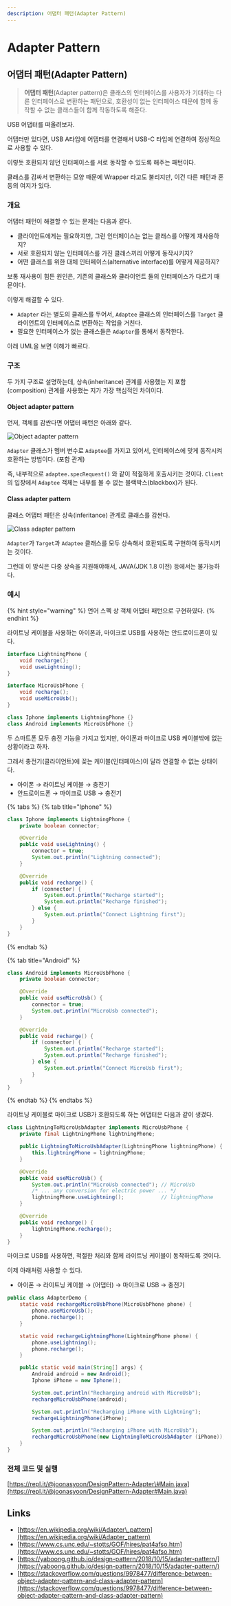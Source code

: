 ```yaml
---
description: 어댑터 패턴(Adapter Pattern)
---
```


# Adapter Pattern

## 어댑터 패턴\(Adapter Pattern\)

> **어댑터 패턴**\(Adapter pattern\)은 클래스의 인터페이스를 사용자가 기대하는 다른 인터페이스로 변환하는 패턴으로, 호환성이 없는 인터페이스 때문에 함께 동작할 수 없는 클래스들이 함께 작동하도록 해준다.

USB 어댑터를 떠올려보자.

어댑터만 있다면, USB A타입에 어댑터를 연결해서 USB-C 타입에 연결하여 정상적으로 사용할 수 있다.

이렇듯 호환되지 않던 인터페이스를 서로 동작할 수 있도록 해주는 패턴이다.

클래스를 감싸서 변환하는 모양 때문에 Wrapper 라고도 불리지만, 이건 다른 패턴과 혼동의 여지가 있다.

### 개요

어댑터 패턴이 해결할 수 있는 문제는 다음과 같다.

* 클라이언트에게는 필요하지만, 그런 인터페이스는 없는 클래스를 어떻게 재사용하지?
* 서로 호환되지 않는 인터페이스를 가진 클래스끼리 어떻게 동작시키지?
* 어떤 클래스를 위한 대체 인터페이스\(alternative interface\)를 어떻게 제공하지?

보통 재사용이 힘든 원인은, 기존의 클래스와 클라이언트 둘의 인터페이스가 다르기 때문이다.

이렇게 해결할 수 있다.

* `Adapter` 라는 별도의 클래스를 두어서, `Adaptee` 클래스의 인터페이스를 `Target` 클라이언트의 인터페이스로 변환하는 작업을 거친다.
* 필요한 인터페이스가 없는 클래스들은 `Adapter`를 통해서 동작한다.

아래 UML을 보면 이해가 빠르다.

### 구조

두 가지 구조로 설명하는데, 상속\(inheritance\) 관계를 사용했는 지 포함\(composition\) 관계를 사용했는 지가 가장 핵심적인 차이이다.

#### Object adapter pattern 

먼저, 객체를 감싼다면 어댑터 패턴은 아래와 같다.

![Object adapter pattern](https://www.cs.unc.edu/~stotts/GOF/hires/Pictures/adapt104.gif)

`Adapter` 클래스가 멤버 변수로 `Adaptee`를 가지고 있어서, 인터페이스에 맞게 동작시켜 호환하는 방법이다. \(포함 관계\)

즉, 내부적으로 `adaptee.specRequest()` 와 같이 적절하게 호출시키는 것이다. `Client`의 입장에서 `Adaptee` 객체는 내부를 볼 수 없는 블랙박스\(blackbox\)가 된다.

#### Class adapter pattern

클래스 어댑터 패턴은 상속\(inferitance\) 관계로 클래스를 감싼다.

![Class adapter pattern](https://www.cs.unc.edu/~stotts/GOF/hires/Pictures/adapt106.gif)

`Adapter`가 `Target`과  `Adaptee` 클래스를 모두 상속해서 호환되도록 구현하여 동작시키는 것이다.

그런데 이 방식은 다중 상속을 지원해야해서, JAVA\(JDK 1.8 이전\) 등에서는 불가능하다.

### 예시

{% hint style="warning" %}
언어 스펙 상 객체 어댑터 패턴으로 구현하였다.
{% endhint %}

라이트닝 케이블을 사용하는 아이폰과, 마이크로 USB를 사용하는 안드로이드폰이 있다.

```java
interface LightningPhone {
    void recharge();
    void useLightning();
}

interface MicroUsbPhone {
    void recharge();
    void useMicroUsb();
}

class Iphone implements LightningPhone {}
class Android implements MicroUsbPhone {}
```

두 스마트폰 모두 충전 기능을 가지고 있지만, 아이폰과 마이크로 USB 케이블밖에 없는 상황이라고 하자.

그래서 충전기\(클라이언트\)에 꽂는 케이블\(인터페이스\)이 달라 연결할 수 없는 상태이다.

* 아이폰 → 라이트닝 케이블 → 충전기
* 안드로이드폰 → 마이크로 USB → 충전기

{% tabs %}
{% tab title="Iphone" %}
```java
class Iphone implements LightningPhone {
    private boolean connector;

    @Override
    public void useLightning() {
        connector = true;
        System.out.println("Lightning connected");
    }

    @Override
    public void recharge() {
        if (connector) {
            System.out.println("Recharge started");
            System.out.println("Recharge finished");
        } else {
            System.out.println("Connect Lightning first");
        }
    }
}
```
{% endtab %}

{% tab title="Android" %}
```java
class Android implements MicroUsbPhone {
    private boolean connector;

    @Override
    public void useMicroUsb() {
        connector = true;
        System.out.println("MicroUsb connected");
    }

    @Override
    public void recharge() {
        if (connector) {
            System.out.println("Recharge started");
            System.out.println("Recharge finished");
        } else {
            System.out.println("Connect MicroUsb first");
        }
    }
}
```
{% endtab %}
{% endtabs %}

라이트닝 케이블로 마이크로 USB가 호환되도록 하는 어댑터은 다음과 같이 생겼다.

```java
class LightningToMicroUsbAdapter implements MicroUsbPhone {
    private final LightningPhone lightningPhone;

    public LightningToMicroUsbAdapter(LightningPhone lightningPhone) {
        this.lightningPhone = lightningPhone;
    }

    @Override
    public void useMicroUsb() {
        System.out.println("MicroUsb connected"); // MicroUsb
        /* ... any conversion for electric power ... */
        lightningPhone.useLightning();            // lightningPhone
    }

    @Override
    public void recharge() {
        lightningPhone.recharge();
    }
}
```

마이크로 USB를 사용하면, 적절한 처리와 함께 라이트닝 케이블이 동작하도록 것이다.

이제 아래처럼 사용할 수 있다.

* 아이폰 → 라이트닝 케이블 → \(어댑터\) → 마이크로 USB → 충전기

```java
public class AdapterDemo {
    static void rechargeMicroUsbPhone(MicroUsbPhone phone) {
        phone.useMicroUsb();
        phone.recharge();
    }

    static void rechargeLightningPhone(LightningPhone phone) {
        phone.useLightning();
        phone.recharge();
    }

    public static void main(String[] args) {
        Android android = new Android();
        Iphone iPhone = new Iphone();

        System.out.println("Recharging android with MicroUsb");
        rechargeMicroUsbPhone(android);

        System.out.println("Recharging iPhone with Lightning");
        rechargeLightningPhone(iPhone);

        System.out.println("Recharging iPhone with MicroUsb");
        rechargeMicroUsbPhone(new LightningToMicroUsbAdapter (iPhone));
    }
}
```

### 전체 코드 및 실행

[https://repl.it/@joonasyoon/DesignPattern-Adapter\#Main.java](https://repl.it/@joonasyoon/DesignPattern-Adapter#Main.java)

## Links

* [https://en.wikipedia.org/wiki/Adapter\_pattern](https://en.wikipedia.org/wiki/Adapter_pattern)
* [https://www.cs.unc.edu/~stotts/GOF/hires/pat4afso.htm](https://www.cs.unc.edu/~stotts/GOF/hires/pat4afso.htm)
* [https://yaboong.github.io/design-pattern/2018/10/15/adapter-pattern/](https://yaboong.github.io/design-pattern/2018/10/15/adapter-pattern/)
* [https://stackoverflow.com/questions/9978477/difference-between-object-adapter-pattern-and-class-adapter-pattern](https://stackoverflow.com/questions/9978477/difference-between-object-adapter-pattern-and-class-adapter-pattern)

